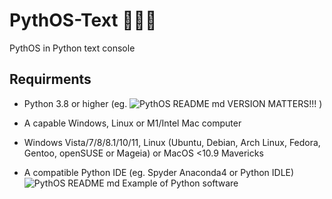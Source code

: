 # PythOS-Text 👨🏻‍💻
PythOS in Python text console

## Requirments
- Python 3.8 or higher (eg. ![PythOS README md VERSION MATTERS!!!](https://user-images.githubusercontent.com/90992828/190842302-e3ec8367-0e7d-43e6-8549-c4e94c2f07d3.PNG) )

- A capable Windows, Linux or M1/Intel Mac computer
- Windows Vista/7/8/8.1/10/11, Linux (Ubuntu, Debian, Arch Linux, Fedora, Gentoo, openSUSE or Mageia) or MacOS <10.9 Mavericks
- A compatible Python IDE (eg. Spyder Anaconda4 or Python IDLE)
![PythOS README md Example of Python software](https://user-images.githubusercontent.com/90992828/190842443-0bbb56ca-88e3-4fe4-9c8d-c7c1a7642287.PNG)


